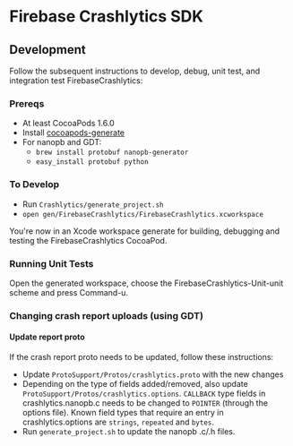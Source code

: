 # Firebase Crashlytics SDK

## Development

Follow the subsequent instructions to develop, debug, unit test, and
integration test FirebaseCrashlytics:

### Prereqs

- At least CocoaPods 1.6.0
- Install [cocoapods-generate](https://github.com/square/cocoapods-generate)
- For nanopb and GDT:
    - `brew install protobuf nanopb-generator`
    - `easy_install protobuf python`

### To Develop

- Run `Crashlytics/generate_project.sh`
- `open gen/FirebaseCrashlytics/FirebaseCrashlytics.xcworkspace`

You're now in an Xcode workspace generate for building, debugging and
testing the FirebaseCrashlytics CocoaPod.

### Running Unit Tests

Open the generated workspace, choose the FirebaseCrashlytics-Unit-unit scheme and press Command-u.

### Changing crash report uploads (using GDT)

#### Update report proto

If the crash report proto needs to be updated, follow these instructions:

- Update `ProtoSupport/Protos/crashlytics.proto` with the new changes
- Depending on the type of fields added/removed, also update `ProtoSupport/Protos/crashlytics.options`.
 `CALLBACK` type fields in crashlytics.nanopb.c needs to be changed to `POINTER`
 (through the options file). Known field types that require an entry in crashlytics.options are
 `strings`, `repeated` and `bytes`.
- Run `generate_project.sh` to update the nanopb .c/.h files.
